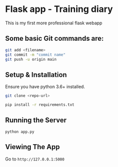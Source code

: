 # Flask app - Training diary

This is my first more professional flask webapp

## Some basic Git commands are:

```bash
git add <filename>
git commit -m "commit name"
git push -u origin main
```

## Setup & Installation
Ensure you have python 3.6+ installed.
```bash
git clone <repo-url>
```
```bash
pip install -r requirements.txt
```

## Running the Server
```
python app.py
```

## Viewing The App

Go to `http://127.0.0.1:5000`
